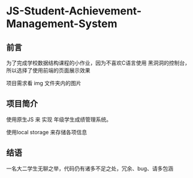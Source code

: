 # JS-Student-Achievement-Management-System

## 前言

为了完成学校数据结构课程的小作业，因为不喜欢C语言使用 黑洞洞的控制台，所以选择了使用前端的页面展示效果

项目需求看 img 文件夹内的图片

## 项目简介

使用原生JS 来 实现 年级学生成绩管理系统。

使用local storage 来存储各项信息

## 结语

一名大二学生无聊之举，代码仍有诸多不足之处，冗余、bug、请多包涵
